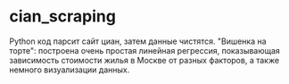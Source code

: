 # cian_scraping
Python код парсит сайт циан, затем данные чистятся.
"Вишенка на торте": построена очень простая линейная регрессия, показывающая зависимость стоимости жилья в Москве от разных факторов, а также немного визуализации данных.
